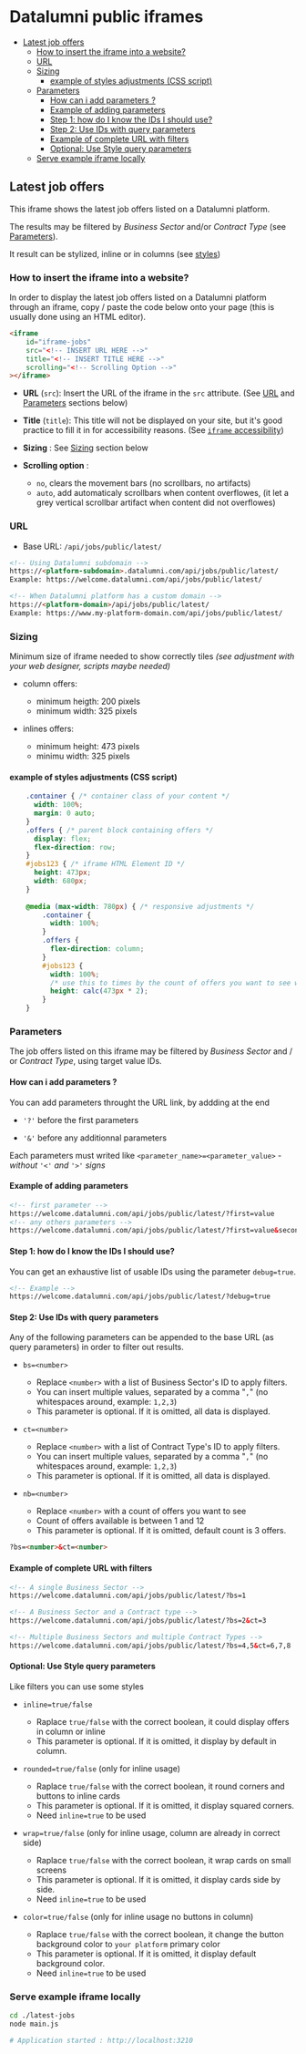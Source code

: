 # Datalumni public iframes

<!-- TOC -->
- [Latest job offers](#latest-job-offers)
  - [How to insert the iframe into a website?](#how-to-insert-the-iframe-into-a-website)
  - [URL](#url)
  - [Sizing](#sizing)
    - [example of styles adjustments (CSS script)](#example-of-styles-adjustments-css-script)
  - [Parameters](#parameters)
    - [How can i add parameters ?](#how-can-i-add-parameters-)
    - [Example of adding parameters](#example-of-adding-parameters)
    - [Step 1: how do I know the IDs I should use?](#step-1-how-do-i-know-the-ids-i-should-use)
    - [Step 2: Use IDs with query parameters](#step-2-use-ids-with-query-parameters)
    - [Example of complete URL with filters](#example-of-complete-url-with-filters)
    - [Optional: Use Style query parameters](#optional-use-style-query-parameters)
  - [Serve example iframe locally](#serve-example-iframe-locally)
<!-- /TOC -->

## Latest job offers

This iframe shows the latest job offers listed on a Datalumni platform.

The results may be filtered by *Business Sector* and/or *Contract Type* (see [Parameters](#parameters)).

It result can be stylized, inline or in columns (see [styles](#styles))

### How to insert the iframe into a website?

In order to display the latest job offers listed on a Datalumni platform through an iframe, copy / paste the code below onto your page (this is usually done using an HTML editor).

```html
<iframe
    id="iframe-jobs"
    src="<!-- INSERT URL HERE -->"
    title="<!-- INSERT TITLE HERE -->"
    scrolling="<!-- Scrolling Option -->"
></iframe>
```

- **URL** (`src`): Insert the URL of the iframe in the `src` attribute. (See [URL](#url) and [Parameters](#parameters) sections below)

- **Title** (`title`): This title will not be displayed on your site, but it's good practice to fill it in for accessibility reasons. (See [`iframe` accessibility](https://developer.mozilla.org/en-US/docs/Web/HTML/Element/iframe#accessibility_concerns))

- **Sizing** : See [Sizing](#sizing) section below

- **Scrolling option** :
  - `no`, clears the movement bars (no scrollbars, no artifacts)
  - `auto`, add automaticaly scrollbars when content overflowes, (it let a grey vertical scrollbar artifact when content did not overflowes)

### URL

- Base URL: `/api/jobs/public/latest/`

```html
<!-- Using Datalumni subdomain -->
https://<platform-subdomain>.datalumni.com/api/jobs/public/latest/
Example: https://welcome.datalumni.com/api/jobs/public/latest/

<!-- When Datalumni platform has a custom domain -->
https://<platform-domain>/api/jobs/public/latest/
Example: https://www.my-platform-domain.com/api/jobs/public/latest/
```

### Sizing

Minimum size of iframe needed to show correctly tiles *(see adjustment with your web designer, scripts maybe needed)*

- column offers:
  - minimum heigth: 200 pixels
  - minimum width: 325 pixels

- inlines offers:
  - minimum height: 473 pixels
  - minimu width: 325 pixels

#### example of styles adjustments (CSS script)

```css
    .container { /* container class of your content */
      width: 100%;
      margin: 0 auto;
    }
    .offers { /* parent block containing offers */
      display: flex;
      flex-direction: row;
    }
    #jobs123 { /* iframe HTML Element ID */
      height: 473px;
      width: 680px;
    }
    
    @media (max-width: 780px) { /* responsive adjustments */
        .container {
          width: 100%;
        }
        .offers {
          flex-direction: column;
        }
        #jobs123 {
          width: 100%;
          /* use this to times by the count of offers you want to see when users are on small screens */
          height: calc(473px * 2);
        }
    }
```

### Parameters

The job offers listed on this iframe may be filtered by *Business Sector* and / or *Contract Type*, using target value IDs.

#### How can i add parameters ?

You can add parameters throught the URL link, by addding at the end

- `'?'` before the first parameters

- `'&'` before any additionnal parameters

Each parameters must writed like `<parameter_name>=<parameter_value>` *- without `'<'` and `'>'` signs*

#### Example of adding parameters

```html
<!-- first parameter -->
https://welcome.datalumni.com/api/jobs/public/latest/?first=value
<!-- any others parameters -->
https://welcome.datalumni.com/api/jobs/public/latest/?first=value&second=value&others=value
```

#### Step 1: how do I know the IDs I should use?

You can get an exhaustive list of usable IDs using the parameter `debug=true`.

```html
<!-- Example -->
https://welcome.datalumni.com/api/jobs/public/latest/?debug=true
```

#### Step 2: Use IDs with query parameters

Any of the following parameters can be appended to the base URL (as query parameters) in order to filter out results.

- `bs=<number>`
  - Replace `<number>` with a list of Business Sector's ID to apply filters.
  - You can insert multiple values, separated by a comma "`,`" (no whitespaces around, example: `1,2,3`)
  - This parameter is optional. If it is omitted, all data is displayed.

- `ct=<number>`
  - Replace `<number>` with a list of Contract Type's ID to apply filters.
  - You can insert multiple values, separated by a comma "`,`" (no whitespaces around, example: `1,2,3`)
  - This parameter is optional. If it is omitted, all data is displayed.

- `nb=<number>`
  - Replace `<number>` with a count of offers you want to see
  - Count of offers available is between 1 and 12
  - This parameter is optional. If it is omitted, default count is 3 offers.

```html
?bs=<number>&ct=<number>
```

#### Example of complete URL with filters

```html
<!-- A single Business Sector -->
https://welcome.datalumni.com/api/jobs/public/latest/?bs=1

<!-- A Business Sector and a Contract type -->
https://welcome.datalumni.com/api/jobs/public/latest/?bs=2&ct=3

<!-- Multiple Business Sectors and multiple Contract Types -->
https://welcome.datalumni.com/api/jobs/public/latest/?bs=4,5&ct=6,7,8
```

#### Optional: Use Style query parameters

Like filters you can use some styles

- `inline=true/false`
  - Raplace `true/false` with the correct boolean, it could display offers in column or inline
  - This parameter is optional. If it is omitted, it display by default in column.

- `rounded=true/false` (only for inline usage)
  - Raplace `true/false` with the correct boolean, it round corners and buttons to inline cards
  - This parameter is optional. If it is omitted, it display squared corners.
  - Need `inline=true` to be used

- `wrap=true/false` (only for inline usage, column are already in correct side)
  - Raplace `true/false` with the correct boolean, it wrap cards on small screens
  - This parameter is optional. If it is omitted, it display cards side by side.
  - Need `inline=true` to be used

- `color=true/false` (only for inline usage no buttons in column)
  - Raplace `true/false` with the correct boolean, it change the button background color to `your platform` primary color
  - This parameter is optional. If it is omitted, it display default background color.
  - Need `inline=true` to be used

### Serve example iframe locally

```sh
cd ./latest-jobs
node main.js

# Application started : http://localhost:3210
```
